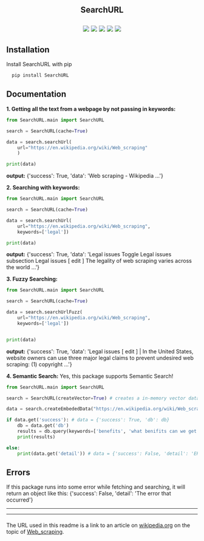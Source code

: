 
<h2 align="center">
SearchURL
  <br/>
  <br/>
<img src="https://img.shields.io/pypi/dm/searchurl"/>
<img src="https://img.shields.io/pepy/dt/SearchURL"/>
<img src="https://img.shields.io/pypi/v/SearchURL"/>
<img src="https://img.shields.io/pypi/status/SearchURL"/>
<img src="https://img.shields.io/pypi/l/SearchURL"/>
</h2>

## Installation

Install SearchURL with pip

```bash
  pip install SearchURL
```
    
## Documentation

**1. Getting all the text from a webpage by not passing in keywords:**
```python
from SearchURL.main import SearchURL

search = SearchURL(cache=True)

data = search.searchUrl(
    url="https://en.wikipedia.org/wiki/Web_scraping"
    )

print(data)
```
**output:** {'success': True, 'data': 'Web scraping - Wikipedia ...'}

**2. Searching with keywords:**

```python
from SearchURL.main import SearchURL

search = SearchURL(cache=True)

data = search.searchUrl(
    url="https://en.wikipedia.org/wiki/Web_scraping",
    keywords=['legal'])

print(data)
```
**output:** {'success': True, 'data': 'Legal issues Toggle Legal issues subsection Legal issues [ edit ] The legality of web scraping varies across the world ...'}

**3. Fuzzy Searching:**

```python
from SearchURL.main import SearchURL

search = SearchURL(cache=True)

data = search.searchUrlFuzz(
    url="https://en.wikipedia.org/wiki/Web_scraping",
    keywords=['legal'])


print(data)
```
**output:** {'success': True, 'data': 'Legal issues [ edit ] | In the United States, website owners can use three major  legal claims  to prevent undesired web scraping: (1) copyright ...'}


**4. Semantic Search:**
Yes, this package supports Semantic Search! 

```python
from SearchURL.main import SearchURL

search = SearchURL(createVector=True) # creates a in-memory vector database using chromadb

data = search.createEmbededData("https://en.wikipedia.org/wiki/Web_scraping") # loads and embeds all the data from the webpage.

if data.get('success'): # data = {'success': True, 'db': db}
    db = data.get('db') 
    results = db.query(keywords=['benefits', 'what benifits can we get from web scraping'], limit=10)
    print(results)

else:
    print(data.get('detail')) # data = {'success': False, 'detail': 'ERROR'}
```

## Errors
If this package runs into some error while fetching and searching, it will return an object like this: 
{'success': False, 'detail': 'The error that occurred'}

***
***

####
The URL used in this readme is a link to an article on [wikipedia.org](https://wikipedia.org) on the topic of [Web_scraping](https://en.wikipedia.org/wiki/Web_scraping).
